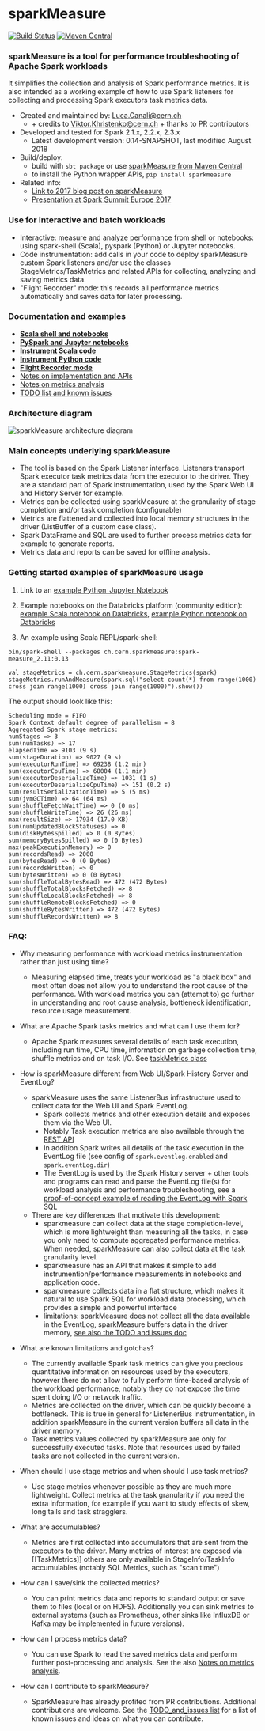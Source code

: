 # sparkMeasure

[![Build Status](https://travis-ci.org/LucaCanali/sparkMeasure.svg?branch=master)](https://travis-ci.org/LucaCanali/sparkMeasure)
[![Maven Central](https://maven-badges.herokuapp.com/maven-central/ch.cern.sparkmeasure/spark-measure_2.11/badge.svg)](https://maven-badges.herokuapp.com/maven-central/ch.cern.sparkmeasure/spark-measure_2.11)

### sparkMeasure is a tool for performance troubleshooting of Apache Spark workloads  
It simplifies the collection and analysis of Spark performance metrics. 
It is also intended as a working example of how to use Spark listeners for collecting and processing 
Spark executors task metrics data.
 * Created and maintained by: Luca.Canali@cern.ch 
   * \+ credits to Viktor.Khristenko@cern.ch + thanks to PR contributors
 * Developed and tested for Spark 2.1.x, 2.2.x, 2.3.x
   * Latest development version: 0.14-SNAPSHOT, last modified August 2018
 * Build/deploy: 
   - build with `sbt package` or use [sparkMeasure from Maven Central](https://mvnrepository.com/artifact/ch.cern.sparkmeasure)    
   - to install the Python wrapper APIs, `pip install sparkmeasure`
 * Related info:
   - [Link to 2017 blog post on sparkMeasure](http://db-blog.web.cern.ch/blog/luca-canali/2017-03-measuring-apache-spark-workload-metrics-performance-troubleshooting)
   - [Presentation at Spark Summit Europe 2017](https://spark-summit.org/eu-2017/events/apache-spark-performance-troubleshooting-at-scale-challenges-tools-and-methodologies/)  
    
### Use for interactive and batch workloads
 * Interactive: measure and analyze performance from shell or notebooks: using spark-shell (Scala), pyspark (Python) or Jupyter notebooks.
 * Code instrumentation: add calls in your code to deploy sparkMeasure custom Spark listeners and/or use the
 classes StageMetrics/TaskMetrics and related APIs for collecting, analyzing and saving metrics data.
 * "Flight Recorder" mode: this records all performance metrics automatically and saves data for later processing.

### Documentation and examples

  - **[Scala shell and notebooks](docs/Scala_shell_and_notebooks.md)**
  - **[PySpark and Jupyter notebooks](docs/Python_shell_and_Jupyter.md)**
  - **[Instrument Scala code](docs/Instrument_Scala_code.md)**
  - **[Instrument Python code](docs/Instrument_Python_code.md)**
  - **[Flight Recorder mode](docs/Flight_recorder_mode.md)**
  - [Notes on implementation and APIs](docs/Notes_on_implementation_details.md)
  - [Notes on metrics analysis](docs/Notes_on_metrics_analysis.md)
  - [TODO list and known issues](docs/TODO_and_issues.md)
  
### Architecture diagram  
![sparkMeasure architecture diagram](docs/sparkMeasure_architecture_diagram.png)

### Main concepts underlying sparkMeasure  
* The tool is based on the Spark Listener interface. Listeners transport Spark executor task metrics data from the executor to the driver.
  They are a standard part of Spark instrumentation, used by the Spark Web UI and History Server for example.     
* Metrics can be collected using sparkMeasure at the granularity of stage completion and/or task completion 
 (configurable)
* Metrics are flattened and collected into local memory structures in the driver (ListBuffer of a custom case class).   
* Spark DataFrame and SQL are used to further process metrics data for example to generate reports.  
* Metrics data and reports can be saved for offline analysis.

### Getting started examples of sparkMeasure usage
 
1. Link to an [example Python_Jupyter Notebook](examples/SparkMeasure_Jupyer_Python_getting_started.ipynb)

2. Example notebooks on the Databricks platform (community edition):
[example Scala notebook on Databricks](https://databricks-prod-cloudfront.cloud.databricks.com/public/4027ec902e239c93eaaa8714f173bcfc/2061385495597958/2729765977711377/442806354506758/latest.html),
[example Python notebook on Databricks](https://databricks-prod-cloudfront.cloud.databricks.com/public/4027ec902e239c93eaaa8714f173bcfc/2061385495597958/3856830937265976/442806354506758/latest.html)
  
3. An example using Scala REPL/spark-shell:
```
bin/spark-shell --packages ch.cern.sparkmeasure:spark-measure_2.11:0.13

val stageMetrics = ch.cern.sparkmeasure.StageMetrics(spark) 
stageMetrics.runAndMeasure(spark.sql("select count(*) from range(1000) cross join range(1000) cross join range(1000)").show())
```

The output should look like this:
```
Scheduling mode = FIFO
Spark Context default degree of parallelism = 8
Aggregated Spark stage metrics:
numStages => 3
sum(numTasks) => 17
elapsedTime => 9103 (9 s)
sum(stageDuration) => 9027 (9 s)
sum(executorRunTime) => 69238 (1.2 min)
sum(executorCpuTime) => 68004 (1.1 min)
sum(executorDeserializeTime) => 1031 (1 s)
sum(executorDeserializeCpuTime) => 151 (0.2 s)
sum(resultSerializationTime) => 5 (5 ms)
sum(jvmGCTime) => 64 (64 ms)
sum(shuffleFetchWaitTime) => 0 (0 ms)
sum(shuffleWriteTime) => 26 (26 ms)
max(resultSize) => 17934 (17.0 KB)
sum(numUpdatedBlockStatuses) => 0
sum(diskBytesSpilled) => 0 (0 Bytes)
sum(memoryBytesSpilled) => 0 (0 Bytes)
max(peakExecutionMemory) => 0
sum(recordsRead) => 2000
sum(bytesRead) => 0 (0 Bytes)
sum(recordsWritten) => 0
sum(bytesWritten) => 0 (0 Bytes)
sum(shuffleTotalBytesRead) => 472 (472 Bytes)
sum(shuffleTotalBlocksFetched) => 8
sum(shuffleLocalBlocksFetched) => 8
sum(shuffleRemoteBlocksFetched) => 0
sum(shuffleBytesWritten) => 472 (472 Bytes)
sum(shuffleRecordsWritten) => 8
```

### FAQ:   
  - Why measuring performance with workload metrics instrumentation rather than just using time?
    - Measuring elapsed time, treats your workload as "a black box" and most often does not allow you
     to understand the root cause of the performance. 
     With workload metrics you can (attempt to) go further in understanding and root cause analysis,
     bottleneck identification, resource usage measurement. 

  - What are Apache Spark tasks metrics and what can I use them for?
     - Apache Spark measures several details of each task execution, including run time, CPU time,
     information on garbage collection time, shuffle metrics and on task I/O. 
     See [taskMetrics class](https://github.com/apache/spark/blob/master/core/src/main/scala/org/apache/spark/executor/TaskMetrics.scala)

  - How is sparkMeasure different from Web UI/Spark History Server and EventLog?
     - sparkMeasure uses the same ListenerBus infrastructure used to collect data for the Web UI and Spark EventLog.
       - Spark collects metrics and other execution details and exposes them via the Web UI.
       - Notably Task execution metrics are also available through the [REST API](https://spark.apache.org/docs/latest/monitoring.html#rest-api)
       - In addition Spark writes all details of the task execution in the EventLog file 
       (see config of `spark.eventlog.enabled` and `spark.eventLog.dir`)
       - The EventLog is used by the Spark History server + other tools and programs can read and parse
        the EventLog file(s) for workload analysis and performance troubleshooting, see a [proof-of-concept example of reading the EventLog with Spark SQL](https://github.com/LucaCanali/Miscellaneous/blob/master/Spark_Notes/Spark_EventLog.md)  
     - There are key differences that motivate this development: 
        - sparkmeasure can collect data at the stage completion-level, which is more lightweight than measuring
        all the tasks, in case you only need to compute aggregated performance metrics. When needed, 
        sparkMeasure can also collect data at the task granularity level.
        - sparkmeasure has an API that makes it simple to add instrumention/performance measurements
         in notebooks and application code. 
        - sparkmeasure collects data in a flat structure, which makes it natural to use Spark SQL for 
        workload data processing, which provides a simple and powerful interface
        - limitations: sparkMeasure does not collect all the data available in the EventLog, sparkMeasure
        buffers data in the driver memory, [see also the TODO and issues doc](docs/TODO_and_issues.md)

  - What are known limitations and gotchas?
     - The currently available Spark task metrics can give you precious quantitative information on 
     resources used by the executors, however there do not allow to fully perform time-based analysis of
     the workload performance, notably they do not expose the time spent doing I/O or network traffic.
     -  Metrics are collected on the driver, which can be quickly become a bottleneck. This is true
     in general for ListenerBus instrumentation, in addition sparkMeasure in the current version buffers
     all data in the driver memory.
     - Task metrics values collected by sparkMeasure are only for successfully executed tasks. Note that 
     resources used by failed tasks are not collected in the current version.

  - When should I use stage metrics and when should I use task metrics?
     - Use stage metrics whenever possible as they are much more lightweight. Collect metrics at
     the task granularity if you need the extra information, for example if you want to study 
     effects of skew, long tails and task stragglers.

  - What are accumulables?
     - Metrics are first collected into accumulators that are sent from the executors to the driver.
     Many metrics of interest are exposed via [[TaskMetrics]] others are only available in StageInfo/TaskInfo
     accumulables (notably SQL Metrics, such as "scan time")

  - How can I save/sink the collected metrics?
     - You can print metrics data and reports to standard output or save them to files (local or on HDFS).
     Additionally you can sink metrics to external systems (such as Prometheus, 
     other sinks like InfluxDB or Kafka may be implemented in future versions). 

  - How can I process metrics data?
     - You can use Spark to read the saved metrics data and perform further post-processing and analysis.
     See the also [Notes on metrics analysis](docs/Notes_on_metrics_analysis.md).

  - How can I contribute to sparkMeasure?
    - SparkMeasure has already profited from PR contributions. Additional contributions are welcome. 
    See the [TODO_and_issues list](docs/TODO_and_issues.md) for a list of known issues and ideas on what 
    you can contribute.

  